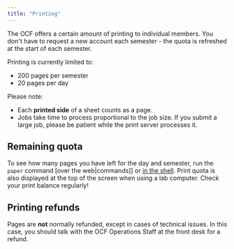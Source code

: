 ```yaml
---
title: "Printing"
---
```


The OCF offers a certain amount of printing to individual members. You don't
have to request a new account each semester - the quota is refreshed at the
start of each semester.

Printing is currently limited to:

 * 200 pages per semester
 * 20 pages per day

Please note:

 * Each **printed side** of a sheet counts as a page.
 * Jobs take time to process proportional to the job size.  If you submit a
   large job, please be patient while the print server processes it.


## Remaining quota

To see how many pages you have left for the day and semester, run the `paper`
command [over the web|commands]] or [in the shell](/docs/services/shell). Print
quota is also displayed at the top of the screen when using a lab computer.
Check your print balance regularly!

## Printing refunds

Pages are **not** normally refunded, except in cases of technical issues. In
this case, you should talk with the OCF Operations Staff at the front desk
for a refund.
